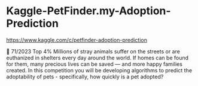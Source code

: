 # Kaggle-PetFinder.my-Adoption-Prediction
https://www.kaggle.com/c/petfinder-adoption-prediction

🥈 71/2023 Top 4%
Millions of stray animals suffer on the streets or are euthanized in shelters every day around the world. If homes can be found for them, many precious lives can be saved — and more happy families created. In this competition you will be developing algorithms to predict the adoptability of pets - specifically, how quickly is a pet adopted? 
